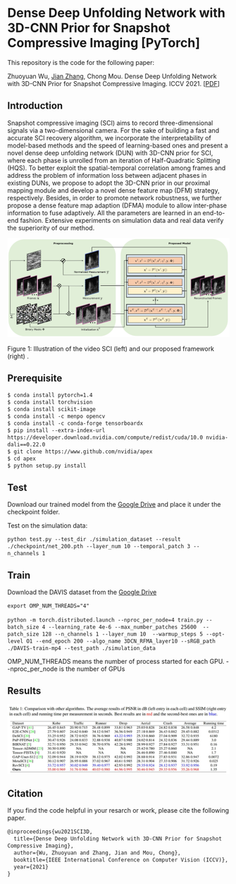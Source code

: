 # Dense Deep Unfolding Network with 3D-CNN Prior for Snapshot Compressive Imaging [PyTorch]

This repository is the code for the following paper:

Zhuoyuan Wu,  [Jian Zhang](http://jianzhang.tech/), Chong Mou. Dense Deep Unfolding Network with 3D-CNN Prior for Snapshot Compressive Imaging. ICCV 2021. [[PDF](https://arxiv.org/abs/2109.06548)]

## Introduction

Snapshot compressive imaging (SCI) aims to record three-dimensional signals via a two-dimensional camera. For the sake of building a fast and accurate SCI recovery algorithm, we incorporate the interpretability of model-based methods and the speed of learning-based ones and present a novel dense deep unfolding network (DUN) with 3D-CNN prior for SCI, where each phase is unrolled from an iteration of Half-Quadratic Splitting (HQS). To better exploit the spatial-temporal correlation among frames and address the problem of information loss between adjacent phases in existing DUNs, we propose to adopt the 3D-CNN prior in our proximal mapping module and develop a novel dense feature map (DFM) strategy, respectively. Besides, in order to promote network robustness, we further propose a dense feature map adaption (DFMA) module to allow inter-phase information to fuse adaptively. All the parameters are learned in an end-to-end fashion. Extensive experiments on simulation data and real data verify the superiority of our method. 

![SCI_cropped_page-0001](fig/SCI_cropped_page-0001.jpg)

Figure 1: Illustration of the video SCI (left) and our proposed framework (right) . 

## Prerequisite

```shell
$ conda install pytorch=1.4
$ conda install torchvision
$ conda install scikit-image
$ conda install -c menpo opencv
$ conda install -c conda-forge tensorboardx 
$ pip install --extra-index-url https://developer.download.nvidia.com/compute/redist/cuda/10.0 nvidia-dali==0.22.0
$ git clone https://www.github.com/nvidia/apex
$ cd apex
$ python setup.py install
```

## Test

Download our trained model from the [Google Drive](https://drive.google.com/file/d/1C9eWMf4hSBpPP8qLqCA_3rbQTR4XL3rm/view?usp=sharing) and place it under the checkpoint folder.

Test on the simulation data:

```shell
python test.py --test_dir ./simulation_dataset --result ./checkpoint/net_200.pth --layer_num 10 --temporal_patch 3 --n_channels 1
```

## Train

Download the DAVIS dataset from the [Google Drive](https://drive.google.com/drive/folders/1_Fg5SSsLTuUypsYg7gjQ2iGRpn3p0czs?usp=sharing)

```shell
export OMP_NUM_THREADS="4"

python -m torch.distributed.launch --nproc_per_node=4 train.py --batch_size 4 --learning_rate 4e-6 --max_number_patches 25600  --patch_size 128 --n_channels 1 --layer_num 10  --warmup_steps 5 --opt-level O1 --end_epoch 200 --algo_name 3DCN_RFMA_layer10 --sRGB_path ./DAVIS-train-mp4 --test_path ./simulation_data
```

OMP_NUM_THREADS means the number of process started for each GPU.
--nproc_per_node is the number of GPUs

## Results

![Results](fig/Results.jpg)

## Citation
If you find the code helpful in your resarch or work, please cite the following paper.
```
@inproceedings{wu2021SCI3D,
  title={Dense Deep Unfolding Network with 3D-CNN Prior for Snapshot Compressive Imaging},
  author={Wu, Zhuoyuan and Zhang, Jian and Mou, Chong},
  booktitle={IEEE International Conference on Computer Vision (ICCV)},
  year={2021}
}
```
